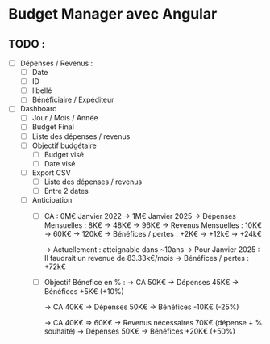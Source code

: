 # Budget Manager avec Angular

## TODO :
- [ ] Dépenses / Revenus :
	- [ ] Date
	- [ ] ID
	- [ ] libellé
	- [ ] Bénéficiaire / Expéditeur

- [ ] Dashboard
	- [ ] Jour / Mois / Année
	- [ ] Budget Final
	- [ ] Liste des dépenses / revenus
	- [ ] Objectif budgétaire
		- [ ] Budget visé
		- [ ] Date visé
	- [ ] Export CSV
		- [ ] Liste des dépenses / revenus
		- [ ] Entre 2 dates
	- [ ] Anticipation 
		- [ ] CA : 0M€ Janvier 2022 -> 1M€ Janvier 2025
			-> Dépenses Mensuelles : 8K€ -> 48K€ -> 96K€
			-> Revenus Mensuelles : 10K€ -> 60K€ -> 120k€
			-> Bénéfices / pertes : +2K€ -> +12k€ -> +24k€

			-> Actuellement : atteignable dans ~10ans
			-> Pour Janvier 2025 : Il faudrait un revenue de 83.33k€/mois
			-> Bénéfices / pertes : +72k€
	
		- [ ] Objectif Bénefice en % :
			-> CA 50K€
			-> Dépenses 45K€
			-> Bénéfices +5K€ (+10%)

			-> CA 40K€
			-> Dépenses 50K€
			-> Bénéfices -10K€ (-25%)

			-> CA 40K€ => 60K€
			-> Revenus nécessaires 70K€ (dépense + % souhaité)
			-> Dépenses 50K€
			-> Bénéfices +20K€ (+50%)
	
